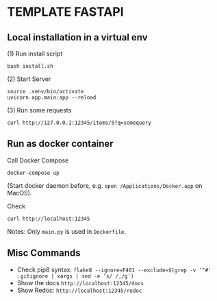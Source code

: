 # TEMPLATE FASTAPI

## Local installation in a virtual env
(1) Run install script

```
bash install.sh
```

(2) Start Server

```
source .venv/bin/activate
uvicorn app.main:app --reload
```

(3) Run some requests

```
curl http://127.0.0.1:12345/items/5?q=somequery
```

## Run as docker container
Call Docker Compose

```
docker-compose up
```

(Start docker daemon before, e.g. `open /Applications/Docker.app` on MacOS).

Check

```
curl http://localhost:12345
```

Notes: Only `main.py` is used in `Dockerfile`.


## Misc Commands
- Check pip8 syntax: `flake8 --ignore=F401 --exclude=$(grep -v '^#' .gitignore | xargs | sed -e 's/ /,/g')`
- Show the docs `http://localhost:12345/docs`
- Show Redoc: `http://localhost:12345/redoc`
